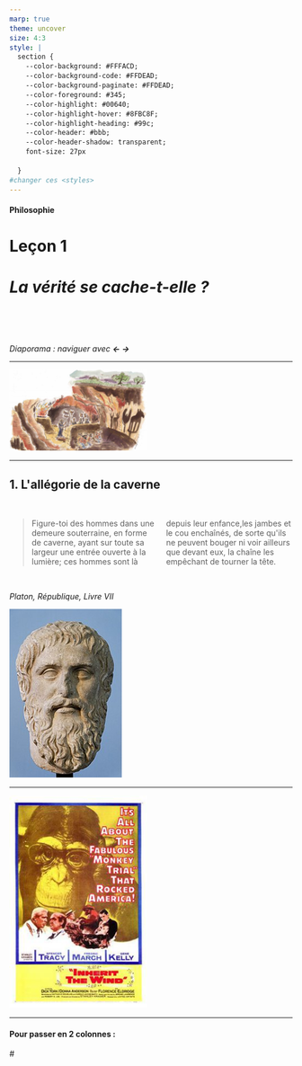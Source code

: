 ```yaml
---
marp: true
theme: uncover
size: 4:3
style: |
  section {
    --color-background: #FFFACD;
    --color-background-code: #FFDEAD;
    --color-background-paginate: #FFDEAD;
    --color-foreground: #345;
    --color-highlight: #00640;
    --color-highlight-hover: #8FBC8F;
    --color-highlight-heading: #99c;
    --color-header: #bbb;
    --color-header-shadow: transparent;
    font-size: 27px
    
  }
#changer ces <styles>
---
```


<style scoped>
  {text-align: center;}
</style>

<!--
_backgroundColor: #556B2F
_color: #F5FFFA
-->

#### Philosophie  <!-- fit -->
# Leçon 1 
# *La vérité se cache-t-elle ?*

<br>

<br>

<br>

*Diaporama : naviguer avec **← →***


---

![bg](../../assets/img/caverne-harambat.jpeg)

---

<!-- paginate: true -->

<style>
  {text-align: left;}
</style>

## 1. L'allégorie de la caverne

<br>

> Figure-toi des hommes dans une demeure souterraine, en forme de caverne, ayant sur toute sa largeur une entrée ouverte à la lumière; ces hommes sont là depuis leur enfance,les jambes et le cou enchaînés, de sorte qu'ils ne peuvent bouger ni voir ailleurs que devant eux, la chaîne les empêchant de tourner la tête.

<br>


*Platon, République, Livre VII*

![bg left:30% w:300](../../assets/img/platon.jpeg)


---


![bg right](../../assets/img/inherit.jpeg)

---

#### Pour passer en 2 colonnes :

#<style>
p { columns: 2; }
</style>